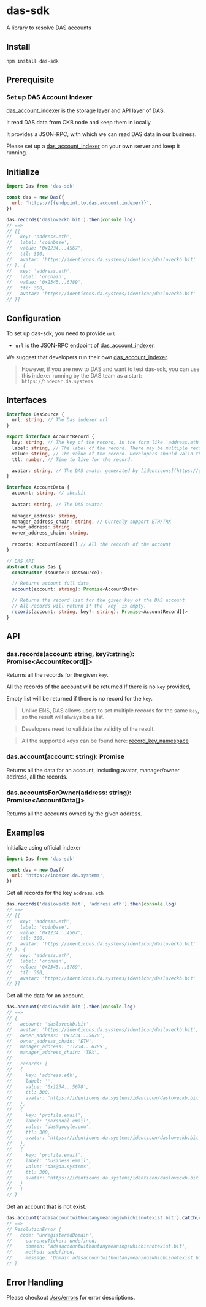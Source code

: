 # das-sdk

A library to resolve DAS accounts

## Install
```shell
npm install das-sdk
```

## Prerequisite
### Set up DAS Account Indexer
[das_account_indexer](https://github.com/DeAccountSystems/das_account_indexer) is the storage layer and API layer of DAS.

It read DAS data from CKB node and keep them in locally.  

It provides a JSON-RPC, with which we can read DAS data in our business.

Please set up a [das_account_indexer](https://github.com/DeAccountSystems/das_account_indexer) on your own server and keep it running.

## Initialize
```javascript
import Das from 'das-sdk'

const das = new Das({
  url: 'https://{{endpoint.to.das.account.indexer}}',
})

das.records('dasloveckb.bit').then(console.log)
// ==>
// [{
//   key: 'address.eth',
//   label: 'coinbase',
//   value: '0x1234...4567',
//   ttl: 300,
//   avatar: 'https://identicons.da.systems/identicon/dasloveckb.bit'
// }, {
//   key: 'address.eth',
//   label: 'onchain',
//   value: '0x2345...6789',
//   ttl: 300,
//   avatar: 'https://identicons.da.systems/identicon/dasloveckb.bit'
// }]
```

## Configuration
To set up das-sdk, you need to provide `url`.  

- `url` is the JSON-RPC endpoint of [das_account_indexer](https://github.com/DeAccountSystems/das_account_indexer).

We suggest that developers run their own [das_account_indexer](https://github.com/DeAccountSystems/das_account_indexer).

> However, if you are new to DAS and want to test das-sdk, you can use this indexer running by the DAS team as a start: `https://indexer.da.systems`

## Interfaces

```typescript
interface DasSource {
  url: string, // The Das indexer url
}

export interface AccountRecord {
  key: string, // The key of the record, in the form like `address.eth`, `profile.email`, 'custom_key.xx.yy`.
  label: string, // The label of the record. There may be multiple records for the same `key`, users can use `label` to distinguish them.  
  value: string, // The value of the record. Developers should valid the validity of the value before using them. 
  ttl: number, // Time to live for the record.

  avatar: string, // The DAS avatar generated by [identicons](https://github.com/DeAccountSystems/identicons)
}

interface AccountData {
  account: string, // abc.bit
  
  avatar: string, // The DAS avatar
  
  manager_address: string,
  manager_address_chain: string, // Currenly support ETH/TRX
  owner_address: string,
  owner_address_chain: string,
  
  records: AccountRecord[] // All the records of the account
}

// DAS API
abstract class Das {
  constructor (source?: DasSource);

  // Returns account full data, 
  account(account: string): Promise<AccountData>

  // Returns the record list for the given key of the DAS account
  // All records will return if the `key` is empty.
  records(account: string, key?: string): Promise<AccountRecord[]>
}
```

## API
### das.records(account: string, key?:string): Promise<AccountRecord[]>
Returns all the records for the given `key`.

All the records of the account will be returned If there is no `key` provided,

Empty list will be returned if there is no record for the `key`.

> Unlike ENS, DAS allows users to set multiple records for the same `key`, so the result will always be a list.

> Developers need to validate the validity of the result.

> All the supported keys can be found here: [record_key_namespace](https://github.com/DeAccountSystems/das-contracts/blob/4fdc1e09e484304d25c5965218a52bf9bf7bb7ce/tests/data/record_key_namespace.txt)

### das.account(account: string): Promise<AccountData>
Returns all the data for an account, including avatar, manager/owner address, all the records.

### das.accountsForOwner(address: string): Promise<AccountData[]>
Returns all the accounts owned by the given address.

## Examples
Initialize using official indexer
```javascript
import Das from 'das-sdk'

const das = new Das({
  url: 'https://indexer.da.systems',
})
```

Get all records for the key `address.eth`
```javascript
das.records('dasloveckb.bit', 'address.eth').then(console.log)
// ==>
// [{
//   key: 'address.eth',
//   label: 'coinbase',
//   value: '0x1234...4567',
//   ttl: 300,
//   avatar: 'https://identicons.da.systems/identicon/dasloveckb.bit''
// }, {
//   key: 'address.eth',
//   label: 'onchain',
//   value: '0x2345...6789',
//   ttl: 300,
//   avatar: 'https://identicons.da.systems/identicon/dasloveckb.bit'
// }]

```

Get all the data for an account.
```javascript
das.account('dasloveckb.bit').then(console.log)
// ==>
// {
//   account: 'dasloveckb.bit', 
//   avatar: 'https://identicons.da.systems/identicon/dasloveckb.bit',
//   owner_address: '0x1234...5678',
//   owner_address_chain: 'ETH',
//   manager_address: 'T1234...6789',
//   manager_address_chain: 'TRX',
//
//   records: [
//   {
//     key: 'address.eth',
//     label: '',
//     value: '0x1234...5678',
//     ttl: 300,
//     avatar: 'https://identicons.da.systems/identicon/dasloveckb.bit',
//   },
//   {
//     key: 'profile.email',
//     label: 'personal email',
//     value: 'das@google.com',
//     ttl: 300,
//     avatar: 'https://identicons.da.systems/identicon/dasloveckb.bit',
//   },
//   {
//     key: 'profile.email',
//     label: 'business email',
//     value: 'das@da.systems',
//     ttl: 300,
//     avatar: 'https://identicons.da.systems/identicon/dasloveckb.bit',
//   }
//   ]
// } 
```

Get an account that is not exist.
```javascript
das.account('adasaccountwithoutanymeaningswhichisnotexist.bit').catch(console.log)
// ==>
// ResolutionError {
//   code: 'UnregisteredDomain',
//     currencyTicker: undefined,
//     domain: 'adasaccountwithoutanymeaningswhichisnotexist.bit',
//     method: undefined,
//     message: 'Domain adasaccountwithoutanymeaningswhichisnotexist.bit is not registered',
// }
```

## Error Handling
Please checkout [./src/errors](./src/errors) for error descriptions.
